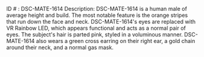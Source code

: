 ID # : DSC-MATE-1614
Description: DSC-MATE-1614 is a human male of average height and build. The most notable feature is the orange stripes that run down the face and neck. DSC-MATE-1614's eyes are replaced with VR Rainbow LED, which appears functional and acts as a normal pair of eyes. The subject's hair is parted pink, styled in a voluminous manner. DSC-MATE-1614 also wears a green cross earring on their right ear, a gold chain around their neck, and a normal gas mask.